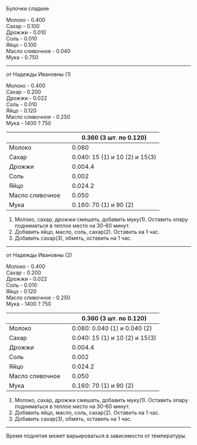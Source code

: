 Булочки сладкие

Молоко - 0.400  
Сахар - 0.100  
Дрожжи - 0.010  
Соль - 0.010  
Яйцо - 0.100  
Масло сливочное - 0.040  
Мука - 0.750  

---
от Надежды Ивановны (1)

Молоко - 0.400  
Сахар - 0.200   
Дрожжи - 0.022   
Соль - 0.010  
Яйцо - 0.120  
Масло сливочное - 0.250  
Мука - 1400 ? 750  

|                 |     | 0.360 (3 шт. по 0.120)         |
| --------------- | --- | ------------------------------ |
| Молоко          |     | 0.080                          |
| Сахар           |     | 0.040: 15 (1) и 10 (2) и 15(3) |
| Дрожжи          |     | 0.004.4                        |
| Соль            |     | 0.002                          |
| Яйцо            |     | 0.024.2                        |
| Масло сливочное |     | 0.050                          |
| Мука            |     | 0.160: 70 (1) и 90 (2)         |
1. Молоко, сахар, дрожжи смешать, добавить муку(1). Оставить опару подниматься в теплое место на 30-60 минут.
2. Добавить яйцо, масло, соль, сахар(2). Оставить на 1 час.
4. Добавить сахар(3), обмять, оставить на 1 час.

---
от Надежды Ивановны (2)

Молоко - 0.400  
Сахар - 0.200   
Дрожжи - 0.022   
Соль - 0.010  
Яйцо - 0.120  
Масло сливочное - 0.250  
Мука - 1400 ? 750  

|                 |     | 0.360 (3 шт. по 0.120)         |
| --------------- | --- | ------------------------------ |
| Молоко          |     | 0.080: 0.040 (1) и 0.040 (2)   |
| Сахар           |     | 0.040: 15 (1) и 10 (2) и 15(3) |
| Дрожжи          |     | 0.004.4                        |
| Соль            |     | 0.002                          |
| Яйцо            |     | 0.024.2                        |
| Масло сливочное |     | 0.050                          |
| Мука            |     | 0.160: 70 (1) и 90 (2)         |
1. Молоко, сахар, дрожжи смешать, добавить муку(1). Оставить опару подниматься в теплое место на 30-60 минут.
2. Добавить яйцо, масло, соль, сахар(2). Оставить на 1 час.
4. Добавить сахар(3), обмять, оставить на 1 час.

---

Время поднятия может варьироваться в зависимости от температуры.